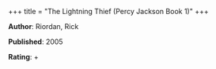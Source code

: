 +++
title = "The Lightning Thief (Percy Jackson Book 1)"
+++



**Author**: Riordan, Rick

**Published**: 2005

**Rating**: +